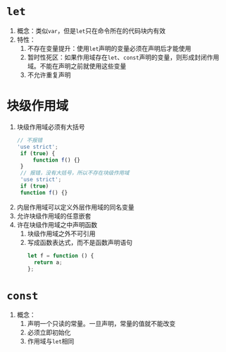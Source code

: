 # `let`

1. 概念：类似`var`，但是`let`只在命令所在的代码块内有效
2. 特性：
   1. 不存在变量提升：使用`let`声明的变量必须在声明后才能使用
   2. 暂时性死区：如果作用域存在`let`、`const`声明的变量，则形成封闭作用域。不能在声明之前就使用这些变量
   3. 不允许重复声明

# 块级作用域

1. 块级作用域必须有大括号
   ```javascript
   // 不报错
   'use strict';
    if (true) {
        function f() {}
    }
    // 报错，没有大括号，所以不存在块级作用域
    'use strict';
    if (true)
    function f() {}
   ```
2. 内层作用域可以定义外层作用域的同名变量
3. 允许块级作用域的任意嵌套
4. 许在块级作用域之中声明函数
   1. 块级作用域之外不可引用
   2. 写成函数表达式，而不是函数声明语句
      ```javascript
      let f = function () {
        return a;
      };
      ```

# `const`

1. 概念：
   1. 声明一个只读的常量。一旦声明，常量的值就不能改变
   2. 必须立即初始化
   3. 作用域与`let`相同
